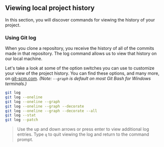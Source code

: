 ## Viewing local project history

In this section, you will discover commands for viewing the history of your project.

### Using Git log

When you clone a repository, you receive the history of all of the commits made in that repository. The log command allows us to view that history on our local machine.

Let's take a look at some of the option switches you can use to customize your view of the project history. You can find these options, and many more, on [git-scm.com](https://git-scm.com/docs/git-log). _(Note: `--graph` is default on most Git Bash for Windows terminals.)_

```sh
git log
git log --oneline
git log --oneline --graph
git log --oneline --graph --decorate
git log --oneline --graph --decorate --all
git log --stat
git log --patch
```

> Use the up and down arrows or press enter to view additional log entries. Type `q` to quit viewing the log and return to the command prompt.
